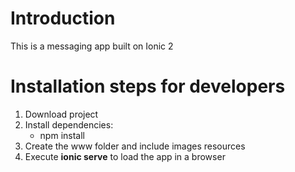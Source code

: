 # Introduction

This is a messaging app built on Ionic 2

# Installation steps for developers

1. Download project
2. Install dependencies:
    * npm install
3. Create the www folder and include images resources
4. Execute **ionic serve** to load the app in a browser
